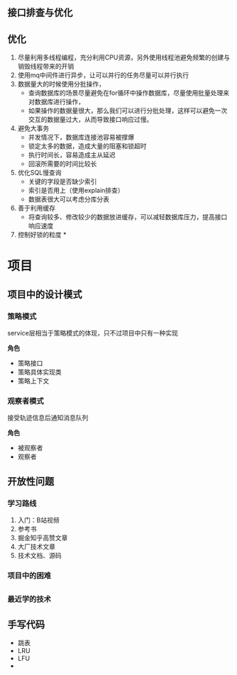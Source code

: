 ## 接口排查与优化

## 优化

1. 尽量利用多线程编程，充分利用CPU资源，另外使用线程池避免频繁的创建与销毁线程带来的开销
2. 使用mq中间件进行异步，让可以并行的任务尽量可以并行执行
3. 数据量大的时候使用分批操作，
   * 查询数据库的场景尽量避免在for循环中操作数据库，尽量使用批量处理来对数据库进行操作，
   * 如果操作的数据量很大，那么我们可以进行分批处理，这样可以避免一次交互的数据量过大，从而导致接口响应过慢。
4. 避免大事务
   * 并发情况下，数据库连接池容易被撑爆
   * 锁定太多的数据，造成大量的阻塞和锁超时
   * 执行时间长，容易造成主从延迟
   * 回滚所需要的时间比较长
5. 优化SQL慢查询
   * 关键的字段是否缺少索引
   * 索引是否用上（使用explain排查）
   * 数据表很大可以考虑分库分表
6. 善于利用缓存
   * 将查询较多、修改较少的数据放进缓存，可以减轻数据库压力，提高接口响应速度
7. 控制好锁的粒度
   * 

# 项目

## 项目中的设计模式

### 策略模式

service层相当于策略模式的体现，只不过项目中只有一种实现	

**角色**

* 策略接口
* 策略具体实现类
* 策略上下文

### 观察者模式

接受轨迹信息后通知消息队列

**角色**

* 被观察者
* 观察者

## 开放性问题

### 学习路线

1. 入门：B站视频
2. 参考书
3. 掘金知乎高赞文章
4. 大厂技术文章
5. 技术文档、源码

### 项目中的困难

## 

### 最近学的技术



## 手写代码

* 跳表
* LRU
* LFU
* 

